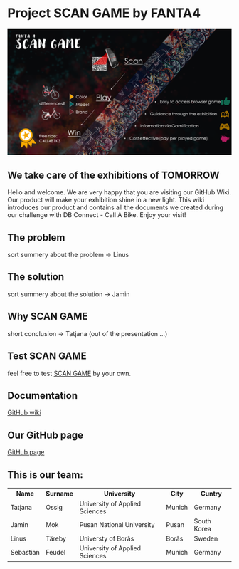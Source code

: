 # Project SCAN GAME by FANTA4

![pitch image](images/pitch.png)

## We take care of the exhibitions of TOMORROW

Hello and welcome. We are very happy that you are visiting our GitHub Wiki. Our product will make your exhibition shine in a new light. This wiki introduces our product and contains all the documents we created during our challenge with DB Connect - Call A Bike. Enjoy your visit!

## The problem
sort summery about the problem -> Linus

## The solution
sort summery about the solution -> Jamin

## Why SCAN GAME
short conclusion -> Tatjana (out of the presentation ...)

## Test SCAN GAME
 feel free to test <a href="https://github.com/Real-Projects-Digitalization/FANTA4/wiki/3.1)-Prototype-Instructions">SCAN GAME</a> by your own.

## Documentation
[GitHub wiki](https://github.com/Real-Projects-Digitalization/FANTA4/wiki)

## Our GitHub page
[GitHub page](https://real-projects-digitalization.github.io/FANTA4/)

## This is our team:
<table>
  <tr>
    <th> Name </th>
    <th> Surname </th>
    <th> University </th>
    <th> City </th>
    <th> Cuntry </th>
  </tr>
  <tr>
    <td> Tatjana </td>
    <td> Ossig </td>
    <td >University of Applied Sciences </td>
    <td> Munich </td>
    <td> Germany </td>
  </tr>
  <tr>
    <td> Jamin </td>
    <td> Mok </td>
    <td> Pusan National University </td>
    <td> Pusan </td>
    <td> South Korea </td>
  </tr>
  <tr>
    <td>Linus </td>
    <td>Täreby </td>
    <td>Universty of Borås </td>
    <td>Borås </td>
    <td>Sweden </td>
  </tr>
  <tr>
    <td>Sebastian </td>
    <td>Feudel </td>
    <td>University of Applied Sciences </td>
    <td>Munich </td>
    <td>Germany </td>
  </tr>
</table>
